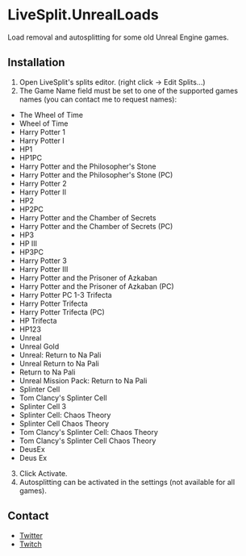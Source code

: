 # LiveSplit.UnrealLoads
Load removal and autosplitting for some old Unreal Engine games.

Installation
------------
1. Open LiveSplit's splits editor. (right click -> Edit Splits...)
2. The Game Name field must be set to one of the supported games names (you can contact me to request names):
 * The Wheel of Time
 * Wheel of Time
 * Harry Potter 1
 * Harry Potter I
 * HP1
 * HP1PC
 * Harry Potter and the Philosopher's Stone
 * Harry Potter and the Philosopher's Stone (PC)
 * Harry Potter 2
 * Harry Potter II
 * HP2
 * HP2PC
 * Harry Potter and the Chamber of Secrets
 * Harry Potter and the Chamber of Secrets (PC)
 * HP3
 * HP III
 * HP3PC
 * Harry Potter 3
 * Harry Potter III
 * Harry Potter and the Prisoner of Azkaban
 * Harry Potter and the Prisoner of Azkaban (PC)
 * Harry Potter PC 1-3 Trifecta
 * Harry Potter Trifecta
 * Harry Potter Trifecta (PC)
 * HP Trifecta
 * HP123
 * Unreal
 * Unreal Gold
 * Unreal: Return to Na Pali
 * Unreal Return to Na Pali
 * Return to Na Pali
 * Unreal Mission Pack: Return to Na Pali
 * Splinter Cell
 * Tom Clancy's Splinter Cell
 * Splinter Cell 3
 * Splinter Cell: Chaos Theory
 * Splinter Cell Chaos Theory
 * Tom Clancy's Splinter Cell: Chaos Theory
 * Tom Clancy's Splinter Cell Chaos Theory
 * DeusEx
 * Deus Ex
3. Click Activate.
4. Autosplitting can be activated in the settings (not available for all games).

Contact
-------
* [Twitter](https://twitter.com/Dalleth_)
* [Twitch](http://twitch.tv/dalleth_)
